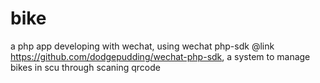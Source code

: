 # bike
a php app developing with wechat,
using wechat php-sdk @link https://github.com/dodgepudding/wechat-php-sdk,
a system to manage bikes in scu through scaning qrcode
